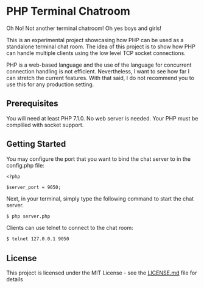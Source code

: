 # PHP Terminal Chatroom

Oh No! Not another terminal chatroom! Oh yes boys and girls!

This is an experimental project showcasing how PHP can be used as a standalone terminal chat room. The idea of this project is to show how PHP can handle multiple clients using the low level TCP socket connections.

PHP is a web-based language and the use of the language for concurrent connection handling is not efficient. Nevertheless, I want to see how far I can stretch the current features. With that said, I do not recommend you to use this for any production setting.

## Prerequisites

You will need at least PHP 7.1.0. No web server is needed. Your PHP must be compliled with socket support.

## Getting Started

You may configure the port that you want to bind the chat server to in the config.php file:

```
<?php

$server_port = 9050;
```

Next, in your terminal, simply type the following command to start the chat server.


```sh
$ php server.php
```

Clients can use telnet to connect to the chat room:


```sh
$ telnet 127.0.0.1 9050
```

## License

This project is licensed under the MIT License - see the [LICENSE.md](LICENSE.md) file for details


